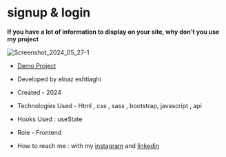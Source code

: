 # signup & login
**If you have a lot of information to display on your site, why don't you use my project**

![Screenshot_2024_05_27-1](https://github.com/elnaz-eshtiaghi/signup-login/assets/146030206/c697c492-e502-4bcf-8b41-fffb5a51c95b)

- [Demo Project](  https://elnaz-eshtiaghi.github.io/signup-login/)

- Developed by elnaz eshtiaghi

- Created - 2024

- Technologies Used - Html , css , sass , bootstrap, javascript , api

- Hooks Used : useState 

- Role - Frontend

- How to reach me : with my [instagram](https://www.instagram.com/elnaz_eshtiaghi) and [linkedin](https://www.linkedin.com/in/elnaz-eshtiaghi-936832290/)
